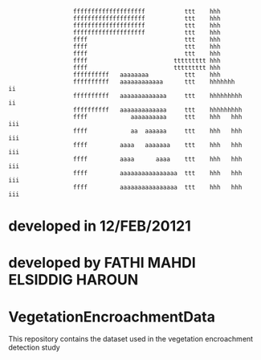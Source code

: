 

                                                                       
                      ffffffffffffffffffff           ttt    hhh        
                      ffffffffffffffffffff           ttt    hhh        
                      ffffffffffffffffffff           ttt    hhh        
                      ffffffffffffffffffff           ttt    hhh        
                      ffff                           ttt    hhh        
                      ffff                           ttt    hhh        
                      ffff                           ttt    hhh        
                      ffff                        ttttttttt hhh        
                      ffff                        ttttttttt hhh        
                      ffffffffff   aaaaaaaa          ttt    hhh            
                      ffffffffff   aaaaaaaaaaaa      ttt    hhhhhhh      ii
                      ffffffffff   aaaaaaaaaaaaa     ttt    hhhhhhhhh    ii
                      ffffffffff   aaaaaaaaaaaaa     ttt    hhhhhhhhh  
                      ffff            aaaaaaaaaa     ttt    hhh   hhh   iii
                      ffff            aa  aaaaaa     ttt    hhh   hhh   iii
                      ffff         aaaa   aaaaaaa    ttt    hhh   hhh   iii
                      ffff         aaaa      aaaa    ttt    hhh   hhh   iii
                      ffff         aaaaaaaaaaaaaaaa  ttt    hhh   hhh   iii
                      ffff         aaaaaaaaaaaaaaaa  ttt    hhh   hhh   iii
                                                               
# developed in 12/FEB/20121

# developed by FATHI MAHDI ELSIDDIG HAROUN

# VegetationEncroachmentData
This repository contains the dataset used in the vegetation encroachment detection study
